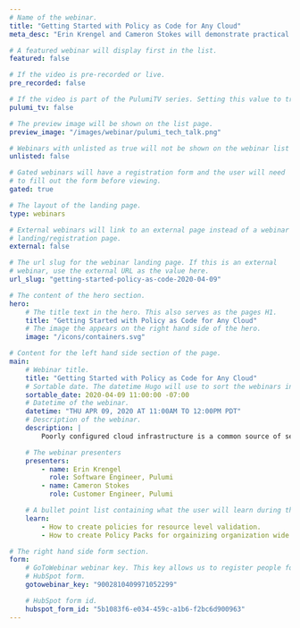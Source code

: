```yaml
---
# Name of the webinar.
title: "Getting Started with Policy as Code for Any Cloud"
meta_desc: "Erin Krengel and Cameron Stokes will demonstrate practical examples for defining and enforcing policies on AWS, Azure and GCP."

# A featured webinar will display first in the list.
featured: false

# If the video is pre-recorded or live.
pre_recorded: false

# If the video is part of the PulumiTV series. Setting this value to true will list the video in the "PulumiTV" section.
pulumi_tv: false

# The preview image will be shown on the list page.
preview_image: "/images/webinar/pulumi_tech_talk.png"

# Webinars with unlisted as true will not be shown on the webinar list
unlisted: false

# Gated webinars will have a registration form and the user will need
# to fill out the form before viewing.
gated: true

# The layout of the landing page.
type: webinars

# External webinars will link to an external page instead of a webinar
# landing/registration page.
external: false

# The url slug for the webinar landing page. If this is an external
# webinar, use the external URL as the value here.
url_slug: "getting-started-policy-as-code-2020-04-09"

# The content of the hero section.
hero:
    # The title text in the hero. This also serves as the pages H1.
    title: "Getting Started with Policy as Code for Any Cloud"
    # The image the appears on the right hand side of the hero.
    image: "/icons/containers.svg"

# Content for the left hand side section of the page.
main:
    # Webinar title.
    title: "Getting Started with Policy as Code for Any Cloud"
    # Sortable date. The datetime Hugo will use to sort the webinars in date order.
    sortable_date: 2020-04-09 11:00:00 -07:00
    # Datetime of the webinar.
    datetime: "THU APR 09, 2020 AT 11:00AM TO 12:00PM PDT"
    # Description of the webinar.
    description: |
        Poorly configured cloud infrastructure is a common source of security, reliability and cost issues that result in the types of headlines that make executive leaders cringe. The Pulumi team will show you how to enforce best practices by creating durable policies that scale from a single infrastructure stack to company-wide policies. From properly secured S3 buckets to mandated resource labels, Pulumi’s Policy as Code capabilities help you to prevent defective configurations from impacting your cloud of choice.

    # The webinar presenters
    presenters:
        - name: Erin Krengel
          role: Software Engineer, Pulumi
        - name: Cameron Stokes
          role: Customer Engineer, Pulumi

    # A bullet point list containing what the user will learn during the webinar.
    learn:
        - How to create policies for resource level validation.
        - How to create Policy Packs for orgainizing organization wide policies.

# The right hand side form section.
form:
    # GoToWebinar webinar key. This key allows us to register people for webinars via the
    # HubSpot form.
    gotowebinar_key: "9002810409971052299"

    # HubSpot form id.
    hubspot_form_id: "5b1083f6-e034-459c-a1b6-f2bc6d900963"
---
```

